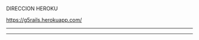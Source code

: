 DIRECCION HEROKU 

https://g5rails.herokuapp.com/



*************************************************************
*************************************************************
